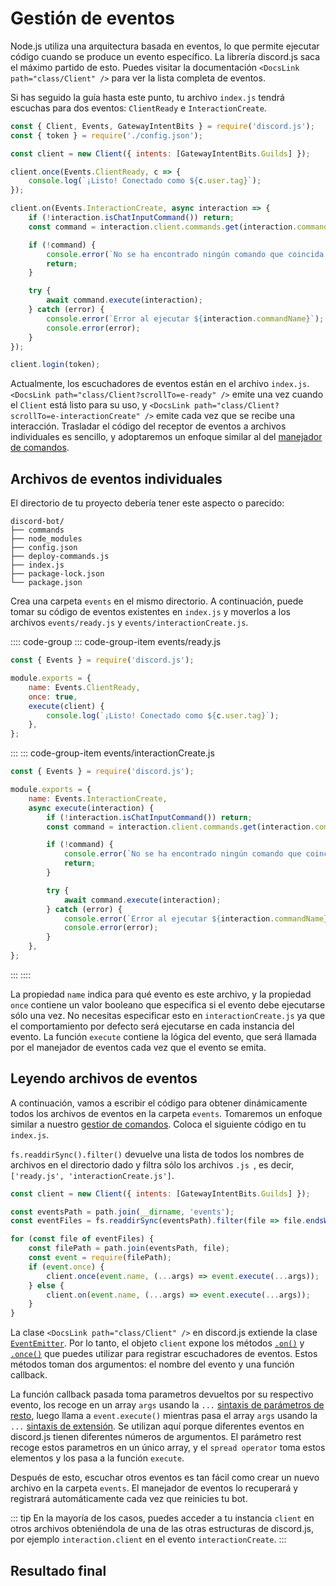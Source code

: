 # Gestión de eventos

Node.js utiliza una arquitectura basada en eventos, lo que permite ejecutar código cuando se produce un evento específico. La librería discord.js saca el máximo partido de esto. Puedes visitar la documentación `<DocsLink path="class/Client" />` para ver la lista completa de eventos.

Si has seguido la guía hasta este punto, tu archivo `index.js` tendrá escuchas para dos eventos: `ClientReady` e `InteractionCreate`.

```js
const { Client, Events, GatewayIntentBits } = require('discord.js');
const { token } = require('./config.json');

const client = new Client({ intents: [GatewayIntentBits.Guilds] });

client.once(Events.ClientReady, c => {
	console.log(`¡Listo! Conectado como ${c.user.tag}`);
});

client.on(Events.InteractionCreate, async interaction => {
	if (!interaction.isChatInputCommand()) return;
	const command = interaction.client.commands.get(interaction.commandName);

	if (!command) {
		console.error(`No se ha encontrado ningún comando que coincida con ${interaction.commandName}.`);
		return;
	}

	try {
		await command.execute(interaction);
	} catch (error) {
		console.error(`Error al ejecutar ${interaction.commandName}`);
		console.error(error);
	}
});

client.login(token);
```

Actualmente, los escuchadores de eventos están en el archivo `index.js`. `<DocsLink path="class/Client?scrollTo=e-ready" />` emite una vez cuando el `Client` está listo para su uso, y `<DocsLink path="class/Client?scrollTo=e-interactionCreate" />` emite cada vez que se recibe una interacción. Trasladar el código del receptor de eventos a archivos individuales es sencillo, y adoptaremos un enfoque similar al del [manejador de comandos](/creating-your-bot/manejador-de-comandos.md).

## Archivos de eventos individuales

El directorio de tu proyecto debería tener este aspecto o parecido:

```:no-line-numbers
discord-bot/
├── commands
├── node_modules
├── config.json
├── deploy-commands.js
├── index.js
├── package-lock.json
└── package.json
```

Crea una carpeta `events` en el mismo directorio. A continuación, puede tomar su código de eventos existentes en `index.js` y moverlos a los archivos `events/ready.js` y `events/interactionCreate.js`.

:::: code-group
::: code-group-item events/ready.js

```js
const { Events } = require('discord.js');

module.exports = {
	name: Events.ClientReady,
	once: true,
	execute(client) {
		console.log(`¡Listo! Conectado como ${c.user.tag}`);
	},
};
```

:::
::: code-group-item events/interactionCreate.js

```js
const { Events } = require('discord.js');

module.exports = {
	name: Events.InteractionCreate,
	async execute(interaction) {
		if (!interaction.isChatInputCommand()) return;
		const command = interaction.client.commands.get(interaction.commandName);

		if (!command) {
			console.error(`No se ha encontrado ningún comando que coincida con ${interaction.commandName}.`);
			return;
		}

		try {
			await command.execute(interaction);
		} catch (error) {
			console.error(`Error al ejecutar ${interaction.commandName}`);
			console.error(error);
		}
	},
};
```

:::
::::

La propiedad `name` indica para qué evento es este archivo, y la propiedad `once` contiene un valor booleano que especifica si el evento debe ejecutarse sólo una vez. No necesitas especificar esto en `interactionCreate.js` ya que el comportamiento por defecto será ejecutarse en cada instancia del evento. La función `execute` contiene la lógica del evento, que será llamada por el manejador de eventos cada vez que el evento se emita.

## Leyendo archivos de eventos

A continuación, vamos a escribir el código para obtener dinámicamente todos los archivos de eventos en la carpeta `events`. Tomaremos un enfoque similar a nuestro [gestior de comandos](/creating-your-bot/command-handling.md). Coloca el siguiente código en tu `index.js`.

`fs.readdirSync().filter()` devuelve una lista de todos los nombres de archivos en el directorio dado y filtra sólo los archivos `.js `, es decir, `['ready.js', 'interactionCreate.js']`.

```js
const client = new Client({ intents: [GatewayIntentBits.Guilds] });

const eventsPath = path.join(__dirname, 'events');
const eventFiles = fs.readdirSync(eventsPath).filter(file => file.endsWith('.js'));

for (const file of eventFiles) {
	const filePath = path.join(eventsPath, file);
	const event = require(filePath);
	if (event.once) {
		client.once(event.name, (...args) => event.execute(...args));
	} else {
		client.on(event.name, (...args) => event.execute(...args));
	}
}
```

La clase `<DocsLink path="class/Client" />` en discord.js extiende la clase [`EventEmitter`](https://nodejs.org/api/events.html#events_class_eventemitter). Por lo tanto, el objeto `client` expone los métodos [`.on()`](https://nodejs.org/api/events.html#events_emitter_on_eventname_listener) y [`.once()`](https://nodejs.org/api/events.html#events_emitter_once_eventname_listener) que puedes utilizar para registrar escuchadores de eventos. Estos métodos toman dos argumentos: el nombre del evento y una función callback.

La función callback pasada toma parametros devueltos por su respectivo evento, los recoge en un array `args` usando la `...` [sintaxis de parámetros de resto](https://developer.mozilla.org/es/docs/Web/JavaScript/Reference/Functions/rest_parameters), luego llama a `event.execute()` mientras pasa el array `args` usando la `...` [sintaxis de extensión](https://developer.mozilla.org/es/docs/Web/JavaScript/Reference/Operators/Spread_syntax). Se utilizan aquí porque diferentes eventos en discord.js tienen diferentes números de argumentos. El parámetro rest recoge estos parametros en un único array, y el `spread operator` toma estos elementos y los pasa a la función  `execute`.

Después de esto, escuchar otros eventos es tan fácil como crear un nuevo archivo en la carpeta `events`. El manejador de eventos lo recuperará y registrará automáticamente cada vez que reinicies tu bot.

::: tip
En la mayoría de los casos, puedes acceder a tu instancia `client` en otros archivos obteniéndola de una de las otras estructuras de discord.js, por ejemplo `interaction.client` en el evento `interactionCreate`.
:::

## Resultado final

<ResultingCode />
